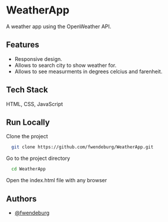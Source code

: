 # WeatherApp
A weather app using the OpenWeather API.
## Features
- Responsive design.
- Allows to search city to show weather for.
- Allows to see measurments in degrees celcius and farenheit.

## Tech Stack
HTML, CSS, JavaScript

## Run Locally

Clone the project

```bash
  git clone https://github.com/fwendeburg/WeatherApp.git
```

Go to the project directory

```bash
  cd WeatherApp
```

Open the index.html file with any browser

## Authors
- [@fwendeburg](https://www.github.com/fwendeburg)
